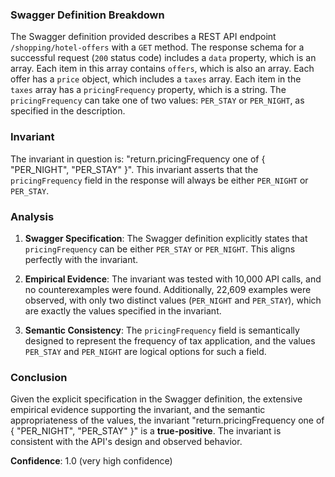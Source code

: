### Swagger Definition Breakdown

The Swagger definition provided describes a REST API endpoint `/shopping/hotel-offers` with a `GET` method. The response schema for a successful request (`200` status code) includes a `data` property, which is an array. Each item in this array contains `offers`, which is also an array. Each offer has a `price` object, which includes a `taxes` array. Each item in the `taxes` array has a `pricingFrequency` property, which is a string. The `pricingFrequency` can take one of two values: `PER_STAY` or `PER_NIGHT`, as specified in the description.

### Invariant

The invariant in question is: "return.pricingFrequency one of { "PER_NIGHT", "PER_STAY" }". This invariant asserts that the `pricingFrequency` field in the response will always be either `PER_NIGHT` or `PER_STAY`.

### Analysis

1. **Swagger Specification**: The Swagger definition explicitly states that `pricingFrequency` can be either `PER_STAY` or `PER_NIGHT`. This aligns perfectly with the invariant.

2. **Empirical Evidence**: The invariant was tested with 10,000 API calls, and no counterexamples were found. Additionally, 22,609 examples were observed, with only two distinct values (`PER_NIGHT` and `PER_STAY`), which are exactly the values specified in the invariant.

3. **Semantic Consistency**: The `pricingFrequency` field is semantically designed to represent the frequency of tax application, and the values `PER_STAY` and `PER_NIGHT` are logical options for such a field.

### Conclusion

Given the explicit specification in the Swagger definition, the extensive empirical evidence supporting the invariant, and the semantic appropriateness of the values, the invariant "return.pricingFrequency one of { "PER_NIGHT", "PER_STAY" }" is a **true-positive**. The invariant is consistent with the API's design and observed behavior.

**Confidence**: 1.0 (very high confidence)
